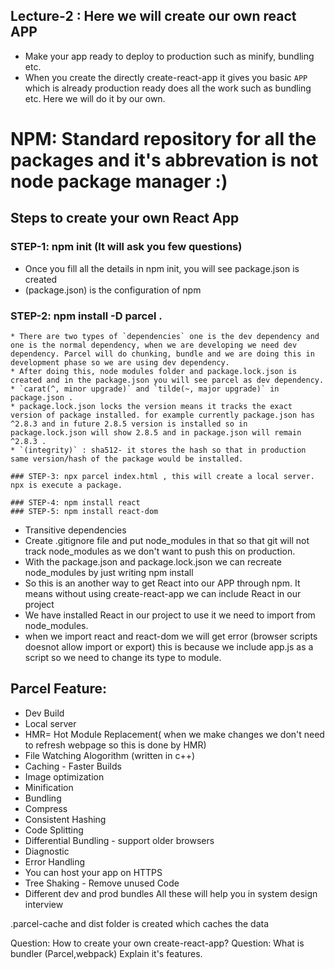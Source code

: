 ## Lecture-2 : Here we will create our own react APP

- Make your app ready to deploy to production such as minify, bundling etc.
- When you create the directly create-react-app it gives you basic `APP` which is already production ready does all the work such as bundling etc. Here we will do it by our own.
# NPM: Standard repository for all the packages and it's abbrevation is not node package manager :)
## Steps to create your own React App
   ### STEP-1: npm init (It will ask you few questions)
   * Once you fill all the details in npm init, you will see package.json is created
   * (package.json) is the configuration of npm

   ### STEP-2: npm install -D parcel .
   
    * There are two types of `dependencies` one is the dev dependency and one is the normal dependency, when we are developing we need dev dependency. Parcel will do chunking, bundle and we are doing this in development phase so we are using dev dependency.
    * After doing this, node modules folder and package.lock.json is created and in the package.json you will see parcel as dev dependency.
    * `carat(^, minor upgrade)` and `tilde(~, major upgrade)` in package.json .
    * package.lock.json locks the version means it tracks the exact version of package installed. for example currently package.json has ^2.8.3 and in future 2.8.5 version is installed so in package.lock.json will show 2.8.5 and in package.json will remain ^2.8.3 .
    * `(integrity)` : sha512- it stores the hash so that in production same version/hash of the package would be installed.

    ### STEP-3: npx parcel index.html , this will create a local server. npx is execute a package.

    ### STEP-4: npm install react
    ### STEP-5: npm install react-dom
    
* Transitive dependencies 
* Create .gitignore file and put node_modules in that so that git will not track node_modules as we don't want to push this on production.
* With the package.json and package.lock.json we can recreate node_modules by just writing npm install   
* So this is an another way to get React into our APP through npm. It means without using create-react-app we can include React in our project
* We have installed React in our project to use it we need to import from node_modules.
* when we import react and react-dom we will get error (browser scripts doesnot allow import or export) this is because we include app.js as a script so we need to change its type to module.
## Parcel Feature:
* Dev Build
* Local server
* HMR= Hot Module Replacement( when we make changes we don't need to refresh webpage so this is done by HMR)
* File Watching Alogorithm (written in c++)
* Caching - Faster Builds
* Image optimization
* Minification
* Bundling
* Compress
* Consistent Hashing
* Code Splitting
* Differential Bundling -  support older browsers
* Diagnostic
* Error Handling
* You can host your app on HTTPS
* Tree Shaking - Remove unused Code
* Different dev and prod bundles
All these will help you in system design interview

.parcel-cache and dist folder is created which caches the data

Question: How to create your own create-react-app?
Question: What is bundler (Parcel,webpack) Explain it's features.
